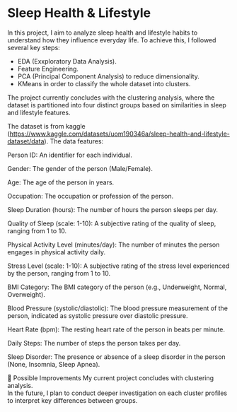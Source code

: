 # Sleep Health & Lifestyle

In this project, I aim to analyze sleep health and lifestyle habits to understand how they influence everyday life. To achieve this, I followed several key steps:

- EDA (Exxploratory Data Analysis).
- Feature Engineering. 
- PCA (Principal Component Analysis) to reduce dimensionality.
- KMeans in order to classify the whole dataset into clusters.

The project currently concludes with the clustering analysis, where the dataset is partitioned into four distinct groups based on similarities in sleep and lifestyle features.

The dataset is from kaggle (https://www.kaggle.com/datasets/uom190346a/sleep-health-and-lifestyle-dataset/data). The data features:

Person ID: An identifier for each individual.

Gender: The gender of the person (Male/Female).

Age: The age of the person in years.

Occupation: The occupation or profession of the person.

Sleep Duration (hours): The number of hours the person sleeps per day.

Quality of Sleep (scale: 1-10): A subjective rating of the quality of sleep, ranging from 1 to 10.

Physical Activity Level (minutes/day): The number of minutes the person engages in physical activity daily.

Stress Level (scale: 1-10): A subjective rating of the stress level experienced by the person, ranging from 1 to 10.

BMI Category: The BMI category of the person (e.g., Underweight, Normal, Overweight).

Blood Pressure (systolic/diastolic): The blood pressure measurement of the person, indicated as systolic pressure over diastolic pressure.

Heart Rate (bpm): The resting heart rate of the person in beats per minute.

Daily Steps: The number of steps the person takes per day.

Sleep Disorder: The presence or absence of a sleep disorder in the person (None, Insomnia, Sleep Apnea).


🔧 Possible Improvements
My current project concludes with clustering analysis.<br> In the future, I plan to conduct deeper investigation on each cluster profiles to interpret key differences between groups.